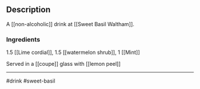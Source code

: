 ## Description
A [[non-alcoholic]] drink at [[Sweet Basil Waltham]].
### Ingredients
1.5 [[Lime cordial]], 
1.5 [[watermelon shrub]], 
1 [[Mint]]

Served in a [[coupe]] glass with [[lemon peel]]

---
#drink
#sweet-basil